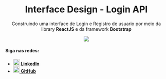 <div align=center>
<h1> Interface Design  - Login API</h1>
<p> Construindo uma interface de Login e Registro de usuario por meio da library <b>ReactJS</b> e da framework <b>Bootstrap</b> </p> 
<img  src = "https://user-images.githubusercontent.com/85362752/191606657-a3282439-c06a-4130-bc49-998e9e36ba95.gif">
</div>
<div>
<h4>Siga nas redes: </h4>
<ul>
<li>
 <a text-decoration="none"href="https://www.linkedin.com/in/galves004/"><img  style="height: 20px; width:20px" src="https://user-images.githubusercontent.com/85362752/191783331-338e6697-a027-4b4c-84f9-00ba340a963d.png"/> <b>LinkedIn</b> </a>
</li>
<li>
<a href="https://github.com/Alves047"><img  style="height: 20px; width:20px"src="https://user-images.githubusercontent.com/85362752/191785573-7f10b585-3fb1-4070-848e-a2390e414958.png"> <b>GitHub</b> </a>
</li>
</ul> 
</div>


